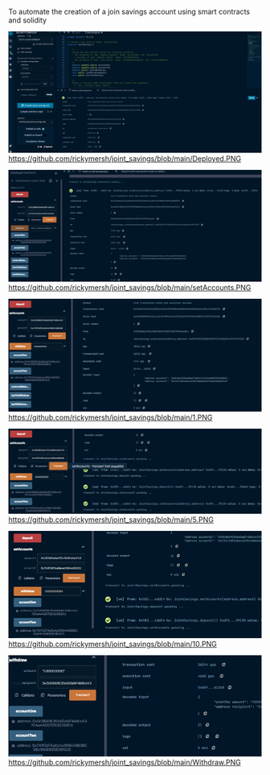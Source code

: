 To automate the creation of a join savings account using smart contracts and solidity

![deployed](https://github.com/rickymersh/joint_savings/blob/main/Deployed.PNG)https://github.com/rickymersh/joint_savings/blob/main/Deployed.PNG

![setAccounts](https://github.com/rickymersh/joint_savings/blob/main/setAccounts.PNG)https://github.com/rickymersh/joint_savings/blob/main/setAccounts.PNG

![transfer1eth](https://github.com/rickymersh/joint_savings/blob/main/1.PNG)https://github.com/rickymersh/joint_savings/blob/main/1.PNG

![transfer5eth](https://github.com/rickymersh/joint_savings/blob/main/5.PNG)https://github.com/rickymersh/joint_savings/blob/main/5.PNG

![transfer10eth](https://github.com/rickymersh/joint_savings/blob/main/10.PNG)https://github.com/rickymersh/joint_savings/blob/main/10.PNG

![withdraw](https://github.com/rickymersh/joint_savings/blob/main/Withdraw.PNG)https://github.com/rickymersh/joint_savings/blob/main/Withdraw.PNG
